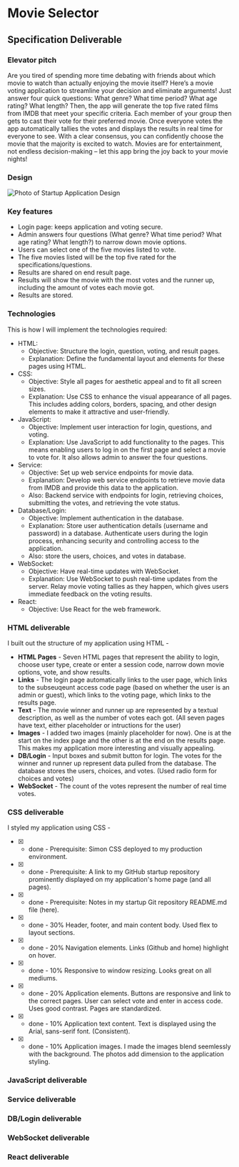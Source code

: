 # Movie Selector

## Specification Deliverable

### Elevator pitch
Are you tired of spending more time debating with friends about which movie to watch than actually enjoying the movie itself? Here’s a movie voting application to streamline your decision and eliminate arguments! Just answer four quick questions: What genre? What time period? What age rating? What length? Then, the app will generate the top five rated films from IMDB that meet your specific criteria. Each member of your group then gets to cast their vote for their preferred movie. Once everyone votes the app automatically tallies the votes and displays the results in real time for everyone to see. With a clear consensus, you can confidently choose the movie that the majority is excited to watch. Movies are for entertainment, not endless decision-making – let this app bring the joy back to your movie nights!

### Design
![Photo of Startup Application Design](images/IMG_7624.png)

### Key features
- Login page: keeps application and voting secure.
- Admin answers four questions (What genre? What time period? What age rating? What length?) to narrow down movie options.
- Users can select one of the five movies listed to vote.
- The five movies listed will be the top five rated for the specifications/questions.
- Results are shared on end result page.
- Results will show the movie with the most votes and the runner up, including the amount of votes each movie got.
- Results are stored.

### Technologies
This is how I will implement the technologies required:

- HTML: 
    * Objective: Structure the login, question, voting, and result pages.
    * Explanation: Define the fundamental layout and elements for these pages using HTML.
- CSS:
    * Objective: Style all pages for aesthetic appeal and to fit all screen sizes.
    * Explanation: Use CSS to enhance the visual appearance of all pages. This includes adding colors, borders, spacing, and other design elements to make it attractive and user-friendly.
- JavaScript:
    * Objective: Implement user interaction for login, questions, and voting.
    * Explanation: Use JavaScript to add functionality to the pages. This means enabling users to log in on the first page and select a movie to vote for. It also allows admin to answer the four questions.
- Service: 
    * Objective: Set up web service endpoints for movie data.
    * Explanation: Develop web service endpoints to retrieve movie data from IMDB and provide this data to the application. 
    * Also: Backend service with endpoints for login, retrieving choices, submitting the votes, and retrieving the vote status.
- Database/Login:
    * Objective: Implement authentication in the database.
    * Explanation: Store user authentication details (username and password) in a database. Authenticate users during the login process, enhancing security and controlling access to the application.
    * Also: store the users, choices, and votes in database.
- WebSocket: 
    * Objective: Have real-time updates with WebSocket.
    * Explanation: Use WebSocket to push real-time updates from the server. Relay movie voting tallies as they happen, which gives users  immediate feedback on the voting results.
- React: 
    * Objective: Use React for the web framework.

### HTML deliverable
I built out the structure of my application using HTML -

- **HTML Pages** - Seven HTML pages that represent the ability to login, choose user type, create or enter a session code, narrow down movie options, vote, and show results.
- **Links** - The login page automatically links to the user page, which links to the subseuqeunt access code page (based on whether the user is an admin or guest), which links to the voting page, which links to the results page.
- **Text** - The movie winner and runner up are represented by a textual description, as well as the number of votes each got. (All seven pages have text, either placeholder or intructions for the user)
- **Images** - I added two images (mainly placeholder for now). One is at the start on the index page and the other is at the end on the results page. This makes my application more interesting and visually appealing.
- **DB/Login** - Input boxes and submit button for login. The votes for the winner and runner up represent data pulled from the database. The database stores the users, choices, and votes. (Used radio form for choices and votes)
- **WebSocket** - The count of the votes represent the number of real time votes.

### CSS deliverable
I styled my application using CSS - 

- [x] - done - Prerequisite: Simon CSS deployed to my production environment.
- [x] - done - Prerequisite: A link to my GitHub startup repository prominently displayed on my application's home page (and all pages).
- [x] - done - Prerequisite: Notes in my startup Git repository README.md file (here).
- [x] - done - 30% Header, footer, and main content body. Used flex to layout sections.
- [x] - done - 20% Navigation elements. Links (Github and home) highlight on hover.
- [x] - done - 10% Responsive to window resizing. Looks great on all mediums.
- [x] - done - 20% Application elements. Buttons are responsive and link to the correct pages. User can select vote and enter in access code. Uses good contrast. Pages are standardized.
- [x] - done - 10% Application text content. Text is displayed using the Arial, sans-serif font. (Consistent).
- [x] - done - 10% Application images. I made the images blend seemlessly with the background. The photos add dimension to the application styling.

### JavaScript deliverable

### Service deliverable

### DB/Login deliverable

### WebSocket deliverable

### React deliverable
